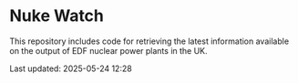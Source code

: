 # Nuke Watch

This repository includes code for retrieving the latest information available on the output of EDF nuclear power plants in the UK.

Last updated: 2025-05-24 12:28